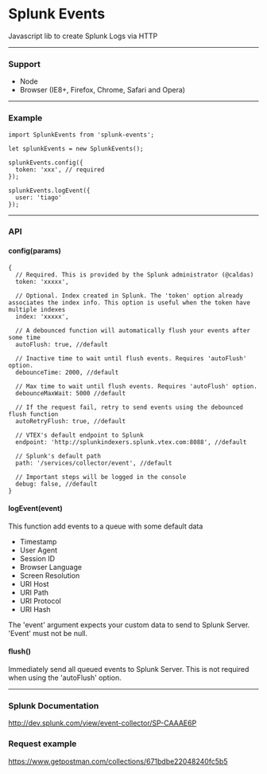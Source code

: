 # Splunk Events

Javascript lib to create Splunk Logs via HTTP

-------
### Support

- Node
- Browser (IE8+, Firefox, Chrome, Safari and Opera)

-------
### Example

```
import SplunkEvents from 'splunk-events';

let splunkEvents = new SplunkEvents();

splunkEvents.config({
  token: 'xxx', // required
});

splunkEvents.logEvent({
  user: 'tiago'
});
```

-------
### API


#### config(params)
```
{
  // Required. This is provided by the Splunk administrator (@caldas)
  token: 'xxxxx',
  
  // Optional. Index created in Splunk. The 'token' option already associates the index info. This option is useful when the token have multiple indexes 
  index: 'xxxxx',
  
  // A debounced function will automatically flush your events after some time
  autoFlush: true, //default
  
  // Inactive time to wait until flush events. Requires 'autoFlush' option.
  debounceTime: 2000, //default
  
  // Max time to wait until flush events. Requires 'autoFlush' option.
  debounceMaxWait: 5000 //default
  
  // If the request fail, retry to send events using the debounced flush function 
  autoRetryFlush: true, //default
  
  // VTEX's default endpoint to Splunk
  endpoint: 'http://splunkindexers.splunk.vtex.com:8088', //default
  
  // Splunk's default path
  path: '/services/collector/event', //default
  
  // Important steps will be logged in the console
  debug: false, //default
}
```

#### logEvent(event)

This function add events to a queue with some default data
- Timestamp
- User Agent
- Session ID
- Browser Language
- Screen Resolution
- URI Host
- URI Path
- URI Protocol
- URI Hash

The 'event' argument expects your custom data to send to Splunk Server. 'Event' must not be null.

#### flush()

Immediately send all queued events to Splunk Server.
This is not required when using the 'autoFlush' option.


-------
### Splunk Documentation
http://dev.splunk.com/view/event-collector/SP-CAAAE6P

### Request example
https://www.getpostman.com/collections/671bdbe22048240fc5b5
